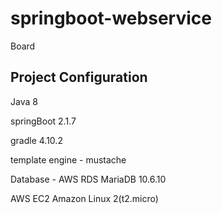# springboot-webservice

Board

## Project Configuration

Java 8

springBoot 2.1.7

gradle 4.10.2

template engine - mustache

Database - AWS RDS MariaDB 10.6.10

AWS EC2 Amazon Linux 2(t2.micro)
